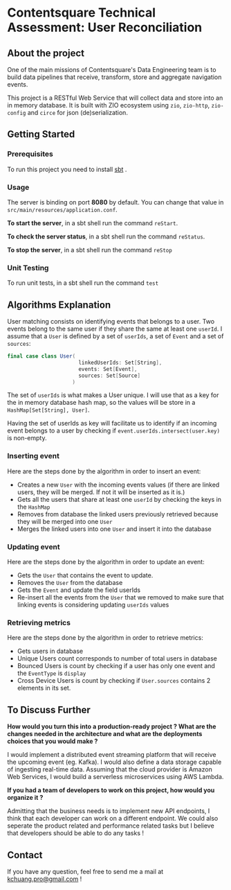 # Contentsquare Technical Assessment: User Reconciliation

## About the project

One of the main missions of Contentsquare's Data Engineering team is to build data pipelines that receive, transform,
store and aggregate navigation events.

This project is a RESTful Web Service that will collect data and store into an in memory database. It is built with ZIO
ecosystem using `zio`, `zio-http`, `zio-config` and `circe` for json (de)serialization.



## Getting Started

### Prerequisites

To run this project you need to
install [sbt](https://docs.scala-lang.org/getting-started/sbt-track/getting-started-with-scala-and-sbt-on-the-command-line.html)
.

### Usage

The server is binding on port **8080** by default. You can change that value in `src/main/resources/application.conf`.

**To start the server**, in a sbt shell run the command `reStart`.

**To check the server status**, in a sbt shell run the command `reStatus`.

**To stop the server**, in a sbt shell run the command `reStop`

### Unit Testing

To run unit tests, in a sbt shell run the command `test`



## Algorithms Explanation

User matching consists on identifying events that belongs to a user. Two events belong to the same user if they share
the same at least one `userId`. I assume that a `User` is defined by a set of `userIds`, a set of `Event` and a set of `sources`:

```scala
final case class User(
                       linkedUserIds: Set[String],
                       events: Set[Event],
                       sources: Set[Source]
                     )
```

The set of `userIds` is what makes a User unique. I will use that as a key for the in memory database hash map, so the values will be store
in a `HashMap[Set[String], User]`.

Having the set of userIds as key will facilitate us to identify if an incoming event belongs to a user by checking if 
`event.userIds.intersect(user.key)` is non-empty.

### Inserting event
Here are the steps done by the algorithm in order to insert an event:
* Creates a new `User` with the incoming events values (if there are linked users, they will be merged. If not it will be inserted as it is.)
* Gets all the users that share at least one `userId` by checking the keys in the `HashMap`
* Removes from database the linked users previously retrieved because they will be merged into one `User`
* Merges the linked users into one `User` and insert it into the database

### Updating event
Here are the steps done by the algorithm in order to update an event:
* Gets the `User` that contains the event to update.
* Removes the `User` from the database
* Gets the `Event` and update the field userIds
* Re-insert all the events from the `User` that we removed to make sure that linking events is considering updating `userIds` values

### Retrieving metrics
Here are the steps done by the algorithm in order to retrieve metrics:
* Gets users in database
* Unique Users count corresponds to number of total users in database
* Bounced Users is count by checking if a user has only one event and the `EventType` is `display`
* Cross Device Users is count by checking if `User.sources` contains 2 elements in its set.



## To Discuss Further

**How would you turn this into a production-ready project ? What are the changes needed in the architecture and what are the deployments choices that you would make ?**

I would implement a distributed event streaming platform that will receive the upcoming event (eg. Kafka). I would also define a data storage capable of ingesting real-time data.
Assuming that the cloud provider is Amazon Web Services, I would build a serverless microservices using AWS Lambda.


**If you had a team of developers to work on this project, how would you organize it ?**

Admitting that the business needs is to implement new API endpoints, I think that each developer can work on a different endpoint.
We could also seperate the product related and performance related tasks but I believe that developers should be able to do any tasks !


## Contact

If you have any question, feel free to send me a mail at kchuang.pro@gmail.com !